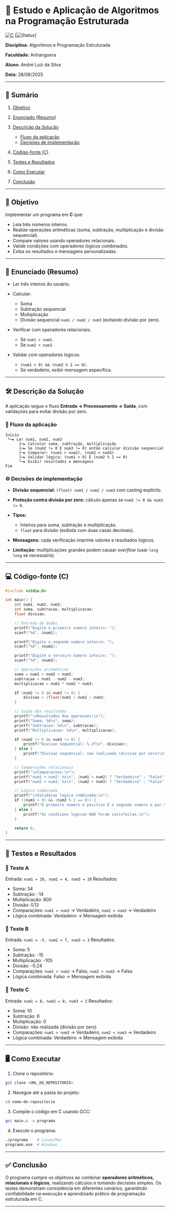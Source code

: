 
# 📘 Estudo e Aplicação de Algoritmos na Programação Estruturada

[![C](https://img.shields.io/badge/Linguagem-C-blue)](https://www.iso-9899.info/)
\[![Status](https://img.shields.io/badge/Status-Concluido-brightgreen)]

**Disciplina:** Algoritmos e Programação Estruturada

**Faculdade:** Anhanguera

**Aluno:** André Luiz da Silva

**Data:** 28/08/2025

---

## 📑 Sumário

1. [Objetivo](#-objetivo)
2. [Enunciado (Resumo)](#-enunciado-resumo)
3. [Descrição da Solução](#-descrição-da-solução)

   * [Fluxo da aplicação](#-fluxo-da-aplicação)
   * [Decisões de implementação](#-decisões-de-implementação)
4. [Código-fonte (C)](#-código-fonte-c)
5. [Testes e Resultados](#-testes-e-resultados)
6. [Como Executar](#-como-executar)
7. [Conclusão](#-conclusão)

---

## 🎯 Objetivo

Implementar um programa em **C** que:

* Leia três números inteiros.
* Realize operações aritméticas (soma, subtração, multiplicação e divisão sequencial).
* Compare valores usando operadores relacionais.
* Valide condições com operadores lógicos combinados.
* Exiba os resultados e mensagens personalizadas.

---

## 📌 Enunciado (Resumo)

* Ler três inteiros do usuário.
* Calcular:

  * Soma
  * Subtração sequencial
  * Multiplicação
  * Divisão sequencial `num1 / num2 / num3` (evitando divisão por zero).
* Verificar com operadores relacionais:

  * Se `num1 > num2`.
  * Se `num2 < num3`.
* Validar com operadores lógicos:

  * `(num1 > 0) && (num2 % 2 == 0)`.
  * Se verdadeiro, exibir mensagem específica.

---

## 🛠️ Descrição da Solução

A aplicação segue o fluxo **Entrada → Processamento → Saída**, com validações para evitar divisão por zero.

### 🔄 Fluxo da aplicação

```text
Início 
 └─► Ler num1, num2, num3 
      ├─► Calcular soma, subtração, multiplicação 
      ├─► Se (num2 != 0 E num3 != 0) então calcular divisão sequencial 
      ├─► Comparar: (num1 > num2), (num2 < num3) 
      ├─► Validar lógica: (num1 > 0) E (num2 % 2 == 0) 
      └─► Exibir resultados e mensagens 
Fim
```

### ⚙️ Decisões de implementação

* **Divisão sequencial:** `(float) num1 / num2 / num3` com casting explícito.
* **Proteção contra divisão por zero:** cálculo apenas se `num2 != 0 && num3 != 0`.
* **Tipos:**

  * Inteiros para soma, subtração e multiplicação.
  * `float` para divisão (exibida com duas casas decimais).
* **Mensagens:** cada verificação imprime valores e resultados lógicos.
* **Limitação:** multiplicações grandes podem causar *overflow* (usar `long long` se necessário).

---

## 💻 Código-fonte (C)

```c
#include <stdio.h>

int main() {
    int num1, num2, num3;
    int soma, subtracao, multiplicacao;
    float divisao;

    // Entrada de dados
    printf("Digite o primeiro numero inteiro: ");
    scanf("%d", &num1);

    printf("Digite o segundo numero inteiro: ");
    scanf("%d", &num2);

    printf("Digite o terceiro numero inteiro: ");
    scanf("%d", &num3);

    // Operações aritméticas
    soma = num1 + num2 + num3;
    subtracao = num1 - num2 - num3;
    multiplicacao = num1 * num2 * num3;

    if (num2 != 0 && num3 != 0) {
        divisao = (float)num1 / num2 / num3;
    }

    // Saída dos resultados
    printf("\nResultados das operacoes:\n");
    printf("Soma: %d\n", soma);
    printf("Subtracao: %d\n", subtracao);
    printf("Multiplicacao: %d\n", multiplicacao);

    if (num2 != 0 && num3 != 0) {
        printf("Divisao sequencial: %.2f\n", divisao);
    } else {
        printf("Divisao sequencial: nao realizada (divisao por zero)\n");
    }

    // Comparações relacionais
    printf("\nComparacoes:\n");
    printf("num1 > num2: %s\n", (num1 > num2) ? "Verdadeiro" : "Falso");
    printf("num2 < num3: %s\n", (num2 < num3) ? "Verdadeiro" : "Falso");

    // Lógica combinada
    printf("\nValidacao logica combinada:\n");
    if ((num1 > 0) && (num2 % 2 == 0)) {
        printf("O primeiro numero e positivo E o segundo numero e par.\n");
    } else {
        printf("As condicoes logicas NAO foram satisfeitas.\n");
    }

    return 0;
}
```

---

## 🧪 Testes e Resultados

### 🔹 Teste A

Entrada: `num1 = 10, num2 = 4, num3 = 20`
Resultados:

* Soma: 34
* Subtração: -14
* Multiplicação: 800
* Divisão: 0.13
* Comparações: `num1 > num2` → Verdadeiro, `num2 < num3` → Verdadeiro
* Lógica combinada: Verdadeiro → Mensagem exibida

### 🔹 Teste B

Entrada: `num1 = -5, num2 = 7, num3 = 3`
Resultados:

* Soma: 5
* Subtração: -15
* Multiplicação: -105
* Divisão: -0.24
* Comparações: `num1 > num2` → Falso, `num2 < num3` → Falso
* Lógica combinada: Falso → Mensagem exibida

### 🔹 Teste C

Entrada: `num1 = 8, num2 = 0, num3 = 2`
Resultados:

* Soma: 10
* Subtração: 6
* Multiplicação: 0
* Divisão: não realizada (divisão por zero)
* Comparações: `num1 > num2` → Verdadeiro, `num2 < num3` → Verdadeiro
* Lógica combinada: Verdadeiro → Mensagem exibida

---

## 🖥️ Como Executar

1. Clone o repositório:

```bash
git clone <URL_DO_REPOSITORIO>
```

2. Navegue até a pasta do projeto:

```bash
cd nome-do-repositorio
```

3. Compile o código em C usando GCC:

```bash
gcc main.c -o programa
```

4. Execute o programa:

```bash
./programa    # Linux/Mac
programa.exe  # Windows
```

---

## ✅ Conclusão

O programa cumpre os objetivos ao combinar **operadores aritméticos, relacionais e lógicos**, realizando cálculos e tomando decisões simples.
Os testes demonstram consistência em diferentes cenários, garantindo confiabilidade na execução e aprendizado prático de programação estruturada em C.

---


